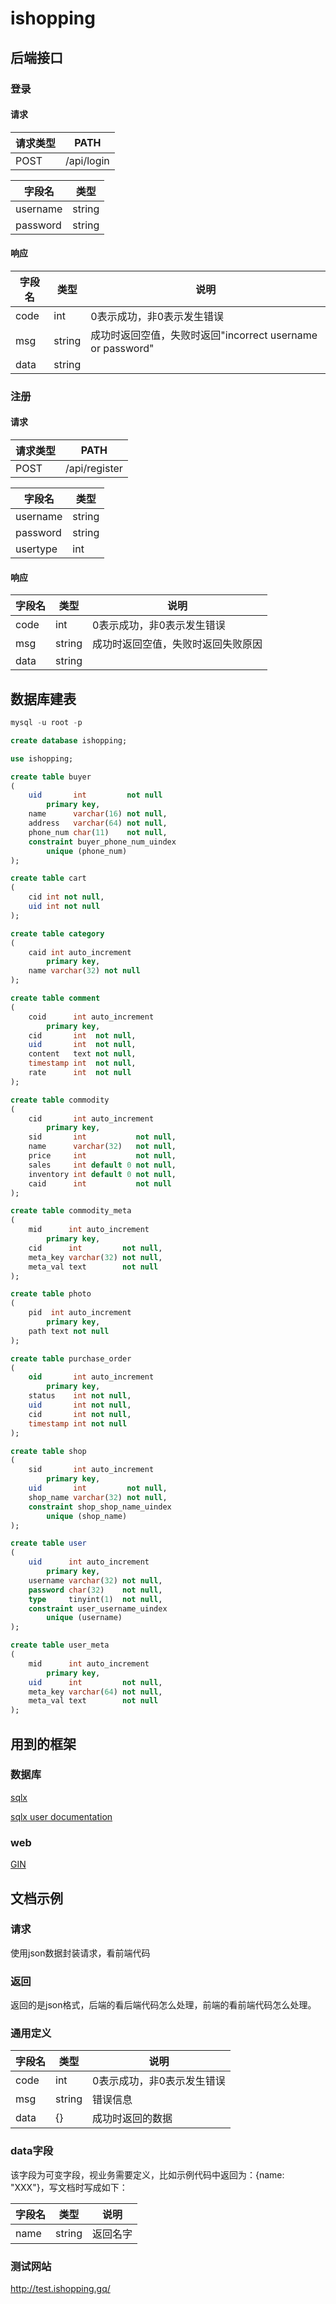 # ishopping

## 后端接口

### 登录

#### 请求

| 请求类型 | PATH       |
| -------- | ---------- |
| POST     | /api/login |

| 字段名   | 类型   |
| -------- | ------ |
| username | string |
| password | string |

#### 响应

| 字段名 | 类型   | 说明                                                       |
| ------ | ------ | ---------------------------------------------------------- |
| code   | int    | 0表示成功，非0表示发生错误                                 |
| msg    | string | 成功时返回空值，失败时返回"incorrect username or password" |
| data   | string |                                                            |

### 注册

#### 请求

| 请求类型 | PATH          |
| -------- | ------------- |
| POST     | /api/register |

| 字段名   | 类型   |
| -------- | ------ |
| username | string |
| password | string |
| usertype | int    |

#### 响应

| 字段名 | 类型   | 说明                               |
| ------ | ------ | ---------------------------------- |
| code   | int    | 0表示成功，非0表示发生错误         |
| msg    | string | 成功时返回空值，失败时返回失败原因 |
| data   | string |                                    |

## 数据库建表

```sql
mysql -u root -p

create database ishopping;

use ishopping;

create table buyer
(
    uid       int         not null
        primary key,
    name      varchar(16) not null,
    address   varchar(64) not null,
    phone_num char(11)    not null,
    constraint buyer_phone_num_uindex
        unique (phone_num)
);

create table cart
(
    cid int not null,
    uid int not null
);

create table category
(
    caid int auto_increment
        primary key,
    name varchar(32) not null
);

create table comment
(
    coid      int auto_increment
        primary key,
    cid       int  not null,
    uid       int  not null,
    content   text not null,
    timestamp int  not null,
    rate      int  not null
);

create table commodity
(
    cid       int auto_increment
        primary key,
    sid       int           not null,
    name      varchar(32)   not null,
    price     int           not null,
    sales     int default 0 not null,
    inventory int default 0 not null,
    caid      int           not null
);

create table commodity_meta
(
    mid      int auto_increment
        primary key,
    cid      int         not null,
    meta_key varchar(32) not null,
    meta_val text        not null
);

create table photo
(
    pid  int auto_increment
        primary key,
    path text not null
);

create table purchase_order
(
    oid       int auto_increment
        primary key,
    status    int not null,
    uid       int not null,
    cid       int not null,
    timestamp int not null
);

create table shop
(
    sid       int auto_increment
        primary key,
    uid       int         not null,
    shop_name varchar(32) not null,
    constraint shop_shop_name_uindex
        unique (shop_name)
);

create table user
(
    uid      int auto_increment
        primary key,
    username varchar(32) not null,
    password char(32)    not null,
    type     tinyint(1)  not null,
    constraint user_username_uindex
        unique (username)
);

create table user_meta
(
    mid      int auto_increment
        primary key,
    uid      int         not null,
    meta_key varchar(64) not null,
    meta_val text        not null
);


```

## 用到的框架

### 数据库

[sqlx](https://github.com/jmoiron/sqlx)

[sqlx user documentation](http://jmoiron.github.io/sqlx/)

### web

[GIN](https://github.com/gin-gonic/gin#quick-start)

## 文档示例

### 请求

使用json数据封装请求，看前端代码



### 返回

返回的是json格式，后端的看后端代码怎么处理，前端的看前端代码怎么处理。

### 通用定义

| 字段名 | 类型   | 说明                       |
| ------ | ------ | -------------------------- |
| code   | int    | 0表示成功，非0表示发生错误 |
| msg    | string | 错误信息                   |
| data   | {}     | 成功时返回的数据           |

### data字段

该字段为可变字段，视业务需要定义，比如示例代码中返回为：{name: "XXX"}，写文档时写成如下：

| 字段名 | 类型   | 说明     |
| ------ | ------ | -------- |
| name   | string | 返回名字 |

### 测试网站

http://test.ishopping.gq/

